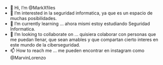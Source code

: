 - 👋 Hi, I’m @MarkXfiles
- 👀 I’m interested in la seguridad informatica, ya que es un espacio de muchas posibilidades.
- 🌱 I’m currently learning ... ahora mismi estoy estudiando Seguridad Informatica.
- 💞️ I’m looking to collaborate on ... quisiera colaborar con personas que me puedan llenar, que sean amables y que compartan cierto interes en este mundo de la ciberseguridad.
- 📫 How to reach me ... me pueden encontrar en instagram como @MarvinLorenzo

<!---
MarkXfiles/MarkXfiles is a ✨ special ✨ repository because its `README.md` (this file) appears on your GitHub profile.
You can click the Preview link to take a look at your changes.
--->
